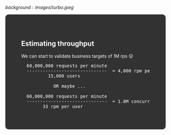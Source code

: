 $background:images/turbo.jpeg$

<div style="border-radius: 10px;background-color: rgba(0, 0, 0, 0.8); color: #fff; padding: 50px;">

## Estimating throughput

We can start to validate business targets of 1M rps 😲

<pre>
  60,000,000 requests per minute
  ------------------------------  = 4,000 rpm per user
          15,000 users

            OR maybe ...

  60,000,000 requests per minute
  ------------------------------  = 1.8M concurrent users
        33 rpm per user
</pre>
